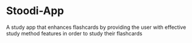 # Stoodi-App
A study app that enhances flashcards by providing the user with effective study method features in order to study their flashcards
